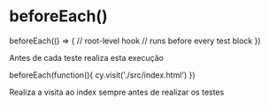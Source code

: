 # beforeEach()

beforeEach(() => {
  // root-level hook
  // runs before every test block
})

Antes de cada teste realiza esta execução

beforeEach(function(){
        cy.visit('./src/index.html')
    })


Realiza a visita ao index sempre antes de realizar os testes

